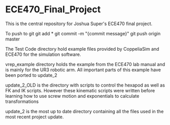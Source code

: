 # ECE470_Final_Project
This is the central repository for Joshua Super's ECE470 final project. 

To push to git
git add *
git commit -m "{commit message}"
git push origin master

The Test Code directory hold example files provided by CoppeliaSim and ECE470 for the simulation software.

vrep_example directory holds the example from the ECE470 lab manual and is mainly for the UR3 robotic arm. All important parts of this example have been ported to update_2

update_2_OLD is the directory with scripts to control the hexapod as well as FK and IK scripts. However these kinematic scripts were written before learning how to use screw motion and exponentials to calculate transformations

update_2 is the most up to date directory containing all the files used in the most recent project update.
